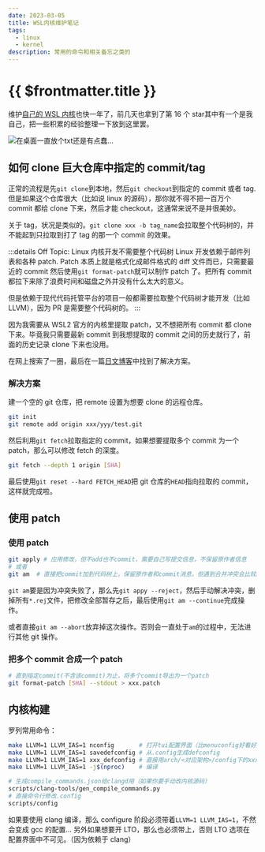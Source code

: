 ```yaml
---
date: 2023-03-05
title: WSL内核维护笔记
tags:
  - linux
  - kernel
description: 常用的命令和相关备忘之类的
---
```


# {{ $frontmatter.title }}

维护[自己的 WSL 内核](https://github.com/Locietta/xanmod-kernel-WSL2)也快一年了，前几天也拿到了第 16 个 star<Shade>其中有一个是我自己</Shade>，把一些积累的经验整理一下放到这里罢。

![在桌面一直放个txt还是有点蠢...](https://s2.loli.net/2023/03/05/kyQW1zrMLchVs4U.png)

## 如何 clone 巨大仓库中指定的 commit/tag

正常的流程是先`git clone`到本地，然后`git checkout`到指定的 commit 或者 tag. 但是如果这个仓库很大（比如说 linux 的源码），那你就不得不把一百万个 commit 都给 clone 下来，然后才能 checkout，这通常来说不是并很美妙。

关于 tag，状况是类似的。`git clone xxx -b tag_name`会拉取整个代码树的，并不能起到只拉取到打了 tag 的那一个 commit 的效果。

:::details Off Topic: Linux 内核开发不需要整个代码树
Linux 开发依赖于邮件列表和各种 patch. Patch 本质上就是格式化成邮件格式的 diff 文件而已，只需要最近的 commit 然后使用`git format-patch`就可以制作 patch 了。把所有 commit 都拉下来除了浪费时间和磁盘之外并没有什么太大的意义。

但是依赖于现代代码托管平台的项目一般都需要拉取整个代码树才能开发（比如 LLVM），因为 PR 是需要整个代码树的。
:::

因为我需要从 WSL2 官方的内核里提取 patch，又不想把所有 commit 都 clone 下来。毕竟我只需要最新 commit 到我想提取的 commit 之间的历史就行了，前面的历史记录 clone 下来也没用。

在网上搜索了一圈，最后在一篇[日文博客](https://mebee.info/2021/05/09/post-33725/)中找到了解决方案。

### 解决方案

建一个空的 git 仓库，把 remote 设置为想要 clone 的远程仓库。

```bash
git init
git remote add origin xxx/yyy/test.git
```

然后利用`git fetch`拉取指定的 commit，如果想要提取多个 commit 为一个 patch，那么可以修改 fetch 的深度。

```bash
git fetch --depth 1 origin [SHA]
```

最后使用`git reset --hard FETCH_HEAD`把 git 仓库的`HEAD`指向拉取的 commit，这样就完成啦。

## 使用 patch

### 使用 patch

```bash
git apply # 应用修改，但不add也不commit，需要自己写提交信息，不保留原作者信息
# 或者
git am  # 直接把commit加到代码树上，保留原作者和commit消息，但遇到合并冲突会比较麻烦
```

`git am`要是因为冲突失败了，那么先`git appy --reject`，然后手动解决冲突，删掉所有`*.rej`文件，把修改全部暂存之后，最后使用`git am --continue`完成操作。

或者直接`git am --abort`放弃掉这次操作。否则会一直处于`am`的过程中，无法进行其他 git 操作。

### 把多个 commit 合成一个 patch

```bash
# 直到指定commit(不含该commit)为止，将多个commit导出为一个patch
git format-patch [SHA] --stdout > xxx.patch
```

## 内核构建

罗列常用命令：

```bash
make LLVM=1 LLVM_IAS=1 nconfig       # 打开tui配置界面（比menuconfig好看好用）
make LLVM=1 LLVM_IAS=1 savedefconfig # 从.config生成defconfig
make LLVM=1 LLVM_IAS=1 xxx_defconfig # 直接用arch/<对应架构>/config下的xxx_defconfig生成配置
make LLVM=1 LLVM_IAS=1 -j$(nproc)    # 编译

# 生成compile_commands.json给clangd用（如果你要手动改内核源码）
scripts/clang-tools/gen_compile_commands.py
# 直接命令行修改.config
scripts/config
```

如果要使用 clang 编译，那么 configure 阶段必须带着`LLVM=1 LLVM_IAS=1`，不然会变成 gcc 的配置...
另外如果想要开 LTO，那么也必须带上，否则 LTO 选项在配置界面中不可见。（因为依赖于 clang）
